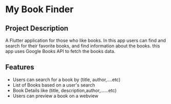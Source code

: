 # My Book Finder

## Project Description

A Flutter application for those who like books. In this app users can find and search for their favorite books, and find information about the books. this app uses Google Books API to fetch the books data.

## Features

- Users can search for a book by (title, author,....etc)
- List of Books based on a user's search
- Book Details like (title, description,author,......etc)
- Users can preview a book on a webview
